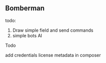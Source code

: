 Bomberman
---------

todo: 

1. Draw simple field and send commands
2. simple bots AI 

Todo 

add credentials 
license
metadata in composer 